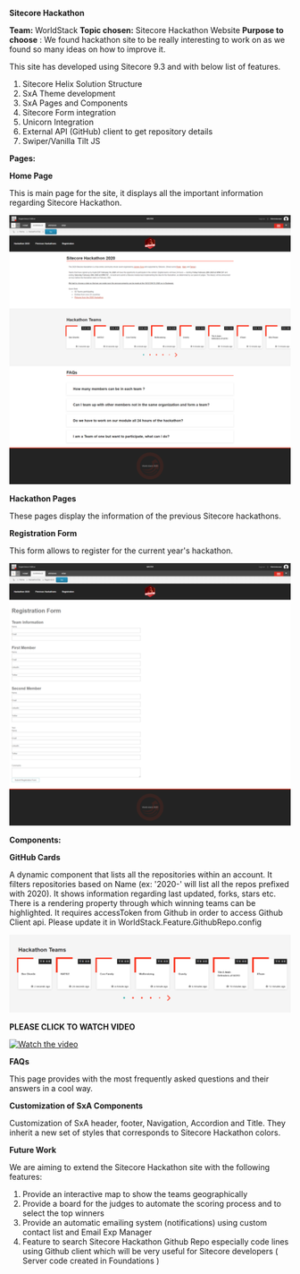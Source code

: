 **Sitecore Hackathon**

**Team:** WorldStack
**Topic chosen:** Sitecore Hackathon Website
**Purpose to choose** : We found hackathon site to be really interesting to work on as we found so many ideas on how to improve it.

This site has developed using Sitecore 9.3 and with below list of features.

1. Sitecore Helix Solution Structure
2. SxA Theme development
3. SxA Pages and Components
4. Sitecore Form integration
5. Unicorn Integration
6. External API (GitHub) client to get repository details
7. Swiper/Vanilla Tilt JS

**Pages:**

**Home Page**

This is main page for the site, it displays all the important information regarding Sitecore Hackathon.

![Image description](https://github.com/Sitecore-Hackathon/2020-World-stack/blob/master/documentation/images/PAGE1.png)

**Hackathon Pages**

These pages display the information of the previous Sitecore hackathons.

**Registration Form**

This form allows to register for the current year&#39;s hackathon.

![Image description](https://github.com/Sitecore-Hackathon/2020-World-stack/blob/master/documentation/images/PAGE2.png)

**Components:**

**GitHub Cards**

A dynamic component that lists all the repositories within an account. It filters repositories based on Name (ex: &#39;2020-&#39; will list all the repos prefixed with 2020). It shows information regarding last updated, forks, stars etc. There is a rendering property through which winning teams can be highlighted.
It requires accessToken from Github in order to access Github Client api. Please update it in WorldStack.Feature.GithubRepo.config

![Image description](https://github.com/Sitecore-Hackathon/2020-World-stack/blob/master/documentation/images/Capture1.PNG)



**PLEASE CLICK TO WATCH VIDEO**

[![Watch the video](http://i3.ytimg.com/vi/IhotEbaVAH8/hqdefault.jpg)](https://www.youtube.com/watch?v=IhotEbaVAH8&feature=youtu.be)

**FAQs**

This page provides with the most frequently asked questions and their answers in a cool way.

**Customization of SxA Components**

Customization of SxA header, footer, Navigation, Accordion and Title. They inherit a new set of styles that corresponds to Sitecore Hackathon colors.

**Future Work**

We are aiming to extend the Sitecore Hackathon site with the following features:

1. Provide an interactive map to show the teams geographically
2. Provide a board for the judges to automate the scoring process and to select the top winners
3. Provide an automatic emailing system (notifications) using custom contact list and Email Exp Manager
4. Feature to search Sitecore Hackathon Github Repo especially code lines using Github client which will be very useful for Sitecore developers ( Server code created in Foundations )
